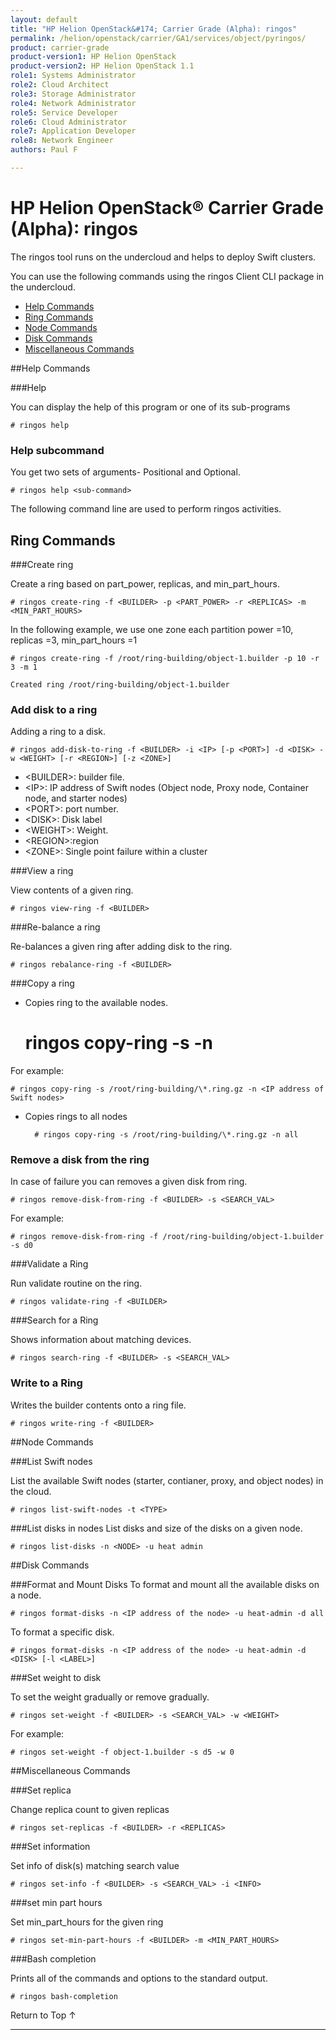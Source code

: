 ```yaml
---
layout: default
title: "HP Helion OpenStack&#174; Carrier Grade (Alpha): ringos"
permalink: /helion/openstack/carrier/GA1/services/object/pyringos/
product: carrier-grade
product-version1: HP Helion OpenStack
product-version2: HP Helion OpenStack 1.1
role1: Systems Administrator 
role2: Cloud Architect 
role3: Storage Administrator 
role4: Network Administrator 
role5: Service Developer 
role6: Cloud Administrator 
role7: Application Developer 
role8: Network Engineer 
authors: Paul F

---
```

<!--UNDER REVISION-->

<script>

function PageRefresh {
onLoad="window.refresh"
}

PageRefresh();

</script>

# HP Helion OpenStack&#174; Carrier Grade (Alpha): ringos

The ringos tool runs on the undercloud and helps to deploy Swift clusters.

You can use the following commands using the ringos Client CLI package in the undercloud.

* [Help Commands](#help)
* [Ring Commands](#ring)
* [Node Commands](#node)
* [Disk Commands](#disk)
* [Miscellaneous Commands](#misc)

##Help Commands<a name="help"></a>

###Help

You can display the help of this program or one of its sub-programs

	# ringos help


### Help subcommand

You get two sets of arguments- Positional and Optional.

	# ringos help <sub-command>



The following command line are used to perform ringos activities.

## Ring Commands<a name="ring"></a>

###Create ring<a name="create-ring"></a>

Create a ring based on part&#095;power, replicas, and min&#095;part&#095;hours.

	
	# ringos create-ring -f <BUILDER> -p <PART_POWER> -r <REPLICAS> -m <MIN_PART_HOURS>


 In the following example, we use one zone each partition power =10, replicas =3, min_part_hours =1

	# ringos create-ring -f /root/ring-building/object-1.builder -p 10 -r 3 -m 1
	
	Created ring /root/ring-building/object-1.builder


### Add disk to a ring<a name="add-disk-to-ring"></a>
Adding a ring to a disk.

 	# ringos add-disk-to-ring -f <BUILDER> -i <IP> [-p <PORT>] -d <DISK> -w <WEIGHT> [-r <REGION>] [-z <ZONE>] 


* &lt;BUILDER>: builder file.
* &lt;IP>: IP address of  Swift nodes (Object node, Proxy node, Container node, and starter nodes)
* &lt;PORT>: port number.
* &lt;DISK>: Disk label                
* &lt;WEIGHT>: Weight.
* &lt;REGION>:region 
* &lt;ZONE>: Single point failure within a cluster
                       
<!--
In the following example a disk is added to a ring:

	# ringos add-disk-to-ring -f /root/ring-building/object-1.builder -i  192.0.2.29 -p  6000 -d a1410063335 -w 100 -r 1 -z 1
	
	Added disk 192.0.2.29:a1410063335 to ring
-->

###View a ring<a name="view-ring"></a>

View contents of a given ring.

	# ringos view-ring -f <BUILDER>

<!--
In the following example, you can view the content of the ring

	# ringos view-ring -f /root/ring-building/object-1.builder 
	
	object-1.builder,build version 9 
	
	1024 partitions,3.000000 replicas, 1 regions, 3 zones, 9 devices, 100.00 balance
	
	The minimum number of hours before a partition can be reassigned is 1
	
	Devices:   id  region zone      ip address  port  replication ip  replication port      name weight partitions balance meta
	
	  0         1    1               192.0.2.29  6000      192.0.2.29      6000        a1410063335    100.00          0-100.00
-->
 
###Re-balance a ring<a name="rebalance-ring"></a>

Re-balances a given ring after adding disk to the ring.

	# ringos rebalance-ring -f <BUILDER>

###Copy a ring <a name="copy-ring"></a>

* Copies ring to the available nodes.

	 # ringos copy-ring -s <RING> -n <NODE> 

For example:

	# ringos copy-ring -s /root/ring-building/\*.ring.gz -n <IP address of Swift nodes>

* Copies rings to all nodes

		# ringos copy-ring -s /root/ring-building/\*.ring.gz -n all

### Remove a disk from the ring<a name="remove-disk-from-ring"></a>
 
In case of failure you can removes a given disk from ring.

	# ringos remove-disk-from-ring -f <BUILDER> -s <SEARCH_VAL>

For example:

	# ringos remove-disk-from-ring -f /root/ring-building/object-1.builder -s d0


###Validate a Ring<a name="validate-ring"></a>
        

Run validate routine on the ring.

  	# ringos validate-ring -f <BUILDER>


###Search for a Ring<a name="search-ring"></a>


 Shows information about matching devices.
 
	# ringos search-ring -f <BUILDER> -s <SEARCH_VAL>

### Write to a Ring<a name="write-ring"></a>

 Writes the builder contents onto a ring file.

	# ringos write-ring -f <BUILDER>

##Node Commands<a name="node"></a>
 
###List Swift nodes<a name="list-swift-nodes"></a>

List the available Swift nodes (starter, contianer, proxy, and object nodes) in the cloud.

	# ringos list-swift-nodes -t <TYPE>

###List disks in nodes<a name="list-disks"></a>
List disks and size of the disks on a given node.
	
	# ringos list-disks -n <NODE> -u heat admin
	
##Disk Commands<a name="disk"></a>

###Format and Mount Disks <a name="format-disks"></a>
To format and mount all the available disks on a node.

	# ringos format-disks -n <IP address of the node> -u heat-admin -d all

To format a specific disk.

	# ringos format-disks -n <IP address of the node> -u heat-admin -d <DISK> [-l <LABEL>]


###Set weight to disk<a name="weight-disk"></a>

To set the weight gradually or remove gradually.

	# ringos set-weight -f <BUILDER> -s <SEARCH_VAL> -w <WEIGHT>

For example:

	# ringos set-weight -f object-1.builder -s d5 -w 0

##Miscellaneous Commands<a name="misc"></a>

###Set replica

Change replica count to given replicas

	# ringos set-replicas -f <BUILDER> -r <REPLICAS>


###Set information	

Set info of disk(s) matching search value

	# ringos set-info -f <BUILDER> -s <SEARCH_VAL> -i <INFO>

###set min part hours	

Set min_part_hours for the given ring

	# ringos set-min-part-hours -f <BUILDER> -m <MIN_PART_HOURS>


###Bash completion   

Prints all of the commands and options to the standard output.

	# ringos bash-completion

<a href="#top" style="padding:14px 0px 14px 0px; text-decoration: none;"> Return to Top &#8593; </a>


----
